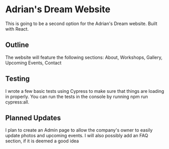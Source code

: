 # Adrian's Dream Website

This is going to be a second option for the Adrian's Dream website. Built with React.

## Outline
The website will feature the following sections: About, Workshops, Gallery, Upcoming Events, Contact

## Testing
I wrote a few basic tests using Cypress to make sure that things are loading in properly. You can run the tests in the console by running npm run cypress:all.

## Planned Updates
I plan to create an Admin page to allow the company's owner to easily update photos and upcoming events. I will also possibly add an FAQ section, if it is deemed a good idea